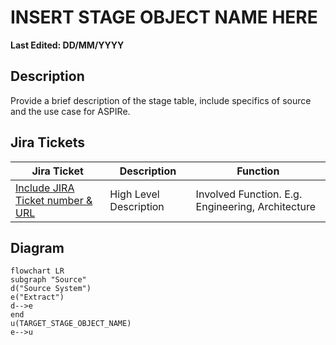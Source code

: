 # INSERT STAGE OBJECT NAME HERE

**Last Edited: DD/MM/YYYY**

## Description

Provide a brief description of the stage table, include specifics of source and the use case for ASPIRe.

## Jira Tickets

| Jira Ticket | Description | Function |
|-------------|-------------|----------|
|[Include JIRA Ticket number & URL](https://sainsburys-jira.valiantys.net)| High Level Description |Involved Function. E.g. Engineering, Architecture|

## Diagram

```mermaid
flowchart LR
subgraph "Source"
d("Source System")
e("Extract")
d-->e
end
u(TARGET_STAGE_OBJECT_NAME)
e-->u
```